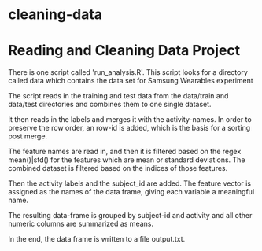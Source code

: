 # cleaning-data
Reading and Cleaning Data Project
================================

There is one script called 'run_analysis.R'. This script looks for a directory
called data which contains the data set for Samsung Wearables experiment

The script reads in the training and test data from the data/train and data/test 
directories and combines them to one single dataset.

It then reads in the labels and merges it with the activity-names. In order to preserve
the row order, an row-id is added, which is the basis for a sorting post merge.

The feature names are read in, and then it is filtered based on the regex mean()|std() for
the features which are mean or standard deviations. The combined dataset is filtered
based on the indices of those features.

Then the activity labels and the subject_id are added. The feature vector is assigned as the 
names of the data frame, giving each variable a meaningful name.

The resulting data-frame is grouped by subject-id 
and activity and all other numeric columns are summarized as means.

In the end, the data frame is written to a file output.txt.
